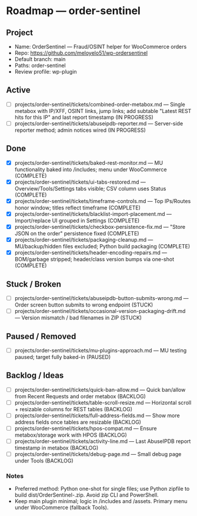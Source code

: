 # Roadmap — order-sentinel

## Project
- Name: OrderSentinel — Fraud/OSINT helper for WooCommerce orders
- Repo: https://github.com/meloyelo51/wp-ordersentinel
- Default branch: main
- Paths: order-sentinel
- Review profile: wp-plugin

## Active
- [ ] projects/order-sentinel/tickets/combined-order-metabox.md — Single metabox with IP/XFF, OSINT links, jump links; add subtable "Latest REST hits for this IP" and last report timestamp (IN PROGRESS)
- [ ] projects/order-sentinel/tickets/abuseipdb-reporter.md — Server-side reporter method; admin notices wired (IN PROGRESS)

## Done
- [x] projects/order-sentinel/tickets/baked-rest-monitor.md — MU functionality baked into /includes; menu under WooCommerce (COMPLETE)
- [x] projects/order-sentinel/tickets/ui-tabs-restored.md — Overview/Tools/Settings tabs visible; CSV column uses Status (COMPLETE)
- [x] projects/order-sentinel/tickets/timeframe-controls.md — Top IPs/Routes honor window; titles reflect timeframe (COMPLETE)
- [x] projects/order-sentinel/tickets/blacklist-import-placement.md — Import/replace UI grouped in Settings (COMPLETE)
- [x] projects/order-sentinel/tickets/checkbox-persistence-fix.md — "Store JSON on the order" persistence fixed (COMPLETE)
- [x] projects/order-sentinel/tickets/packaging-cleanup.md — MU/backup/hidden files excluded; Python build packaging (COMPLETE)
- [x] projects/order-sentinel/tickets/header-encoding-repairs.md — BOM/garbage stripped; header/class version bumps via one-shot (COMPLETE)

## Stuck / Broken
- [ ] projects/order-sentinel/tickets/abuseipdb-button-submits-wrong.md — Order screen button submits to wrong endpoint (STUCK)
- [ ] projects/order-sentinel/tickets/occasional-version-packaging-drift.md — Version mismatch / bad filenames in ZIP (STUCK)

## Paused / Removed
- [ ] projects/order-sentinel/tickets/mu-plugins-approach.md — MU testing paused; target fully baked-in (PAUSED)

## Backlog / Ideas
- [ ] projects/order-sentinel/tickets/quick-ban-allow.md — Quick ban/allow from Recent Requests and order metabox (BACKLOG)
- [ ] projects/order-sentinel/tickets/table-scroll-resize.md — Horizontal scroll + resizable columns for REST tables (BACKLOG)
- [ ] projects/order-sentinel/tickets/full-address-fields.md — Show more address fields once tables are resizable (BACKLOG)
- [ ] projects/order-sentinel/tickets/hpos-compat.md — Ensure metabox/storage work with HPOS (BACKLOG)
- [ ] projects/order-sentinel/tickets/activity-line.md — Last AbuseIPDB report timestamp in metabox (BACKLOG)
- [ ] projects/order-sentinel/tickets/debug-page.md — Small debug page under Tools (BACKLOG)

### Notes
- Preferred method: Python one-shot for single files; use Python zipfile to build dist/OrderSentinel-<ver>.zip. Avoid zip CLI and PowerShell.
- Keep main plugin minimal; logic in /includes and /assets. Primary menu under WooCommerce (fallback Tools).
